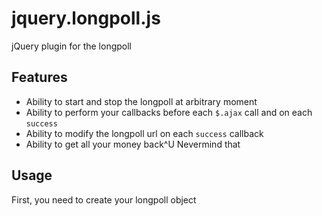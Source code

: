 jquery.longpoll.js
==================

jQuery plugin for the longpoll

Features
--------

  * Ability to start and stop the longpoll at arbitrary moment
  * Ability to perform your callbacks before each `$.ajax` call and on each `success`
  * Ability to modify the longpoll url on each `success` callback
  * Ability to get all your money back^U Nevermind that
  
Usage
-----

First, you need to create your longpoll object

